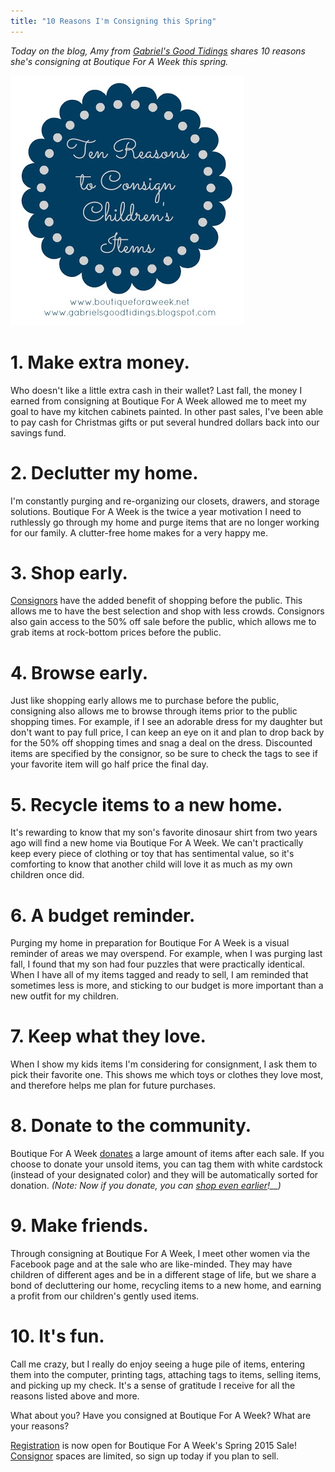 ```yaml
---
title: "10 Reasons I'm Consigning this Spring"
---
```


_Today on the blog, Amy from_ [_Gabriel's Good Tidings_](http://gabrielsgoodtidings.blogspot.com/ ) _shares 10 reasons she's consigning at Boutique For A Week this spring._

![](/img/blog/10-Reasons.jpg)

1\. Make extra money.
=====================

Who doesn't like a little extra cash in their wallet? Last fall, the money I earned from consigning at Boutique For A Week allowed me to meet my goal to have my kitchen cabinets painted. In other past sales, I've been able to pay cash for Christmas gifts or put several hundred dollars back into our savings fund.

2\. Declutter my home.
======================

I'm constantly purging and re-organizing our closets, drawers, and storage solutions. Boutique For A Week is the twice a year motivation I need to ruthlessly go through my home and purge items that are no longer working for our family. A clutter-free home makes for a very happy me.

3\. Shop early.
===============

[Consignors](/consignors/) have the added benefit of shopping before the public. This allows me to have the best selection and shop with less crowds. Consignors also gain access to the 50% off sale before the public, which allows me to grab items at rock-bottom prices before the public.

4\. Browse early.
=================

Just like shopping early allows me to purchase before the public, consigning also allows me to browse through items prior to the public shopping times. For example, if I see an adorable dress for my daughter but don't want to pay full price, I can keep an eye on it and plan to drop back by for the 50% off shopping times and snag a deal on the dress. Discounted items are specified by the consignor, so be sure to check the tags to see if your favorite item will go half price the final day.

5\. Recycle items to a new home.
================================

It's rewarding to know that my son's favorite dinosaur shirt from two years ago will find a new home via Boutique For A Week. We can't practically keep every piece of clothing or toy that has sentimental value, so it's comforting to know that another child will love it as much as my own children once did.

6\. A budget reminder.
======================

Purging my home in preparation for Boutique For A Week is a visual reminder of areas we may overspend. For example, when I was purging last fall, I found that my son had four puzzles that were practically identical. When I have all of my items tagged and ready to sell, I am reminded that sometimes less is more, and sticking to our budget is more important than a new outfit for my children.

7\. Keep what they love.
========================

When I show my kids items I'm considering for consignment, I ask them to pick their favorite one. This shows me which toys or clothes they love most, and therefore helps me plan for future purchases.

8\. Donate to the community.
============================

Boutique For A Week [donates](/consignors/donating-unsold-items/) a large amount of items after each sale. If you choose to donate your unsold items, you can tag them with white cardstock (instead of your designated color) and they will be automatically sorted for donation. _(Note: Now if you donate, you can_ _[shop even earlier](/consignors/white-tag-consignors/)!__)_

9\. Make friends.
=================

Through consigning at Boutique For A Week, I meet other women via the Facebook page and at the sale who are like-minded. They may have children of different ages and be in a different stage of life, but we share a bond of decluttering our home, recycling items to a new home, and earning a profit from our children's gently used items.

10\. It's fun.
==============

Call me crazy, but I really do enjoy seeing a huge pile of items, entering them into the computer, printing tags, attaching tags to items, selling items, and picking up my check. It's a sense of gratitude I receive for all the reasons listed above and more.

What about you? Have you consigned at Boutique For A Week? What are your reasons?

[Registration](/register/) is now open for Boutique For A Week's Spring 2015 Sale! [Consignor](/consignors/) spaces are limited, so sign up today if you plan to sell.
